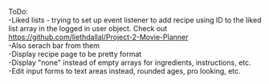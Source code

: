 ToDo:  
-Liked lists - trying to set up event listener to add recipe using ID to the liked list array in the logged in user object. Check out https://github.com/liethdallal/Project-2-Movie-Planner  
-Also serach bar from them  
-Display recipe page to be pretty format   
-Display "none" instead of empty arrays for ingredients, instructions, etc.  
-Edit input forms to text areas instead, rounded ages, pro looking, etc.  